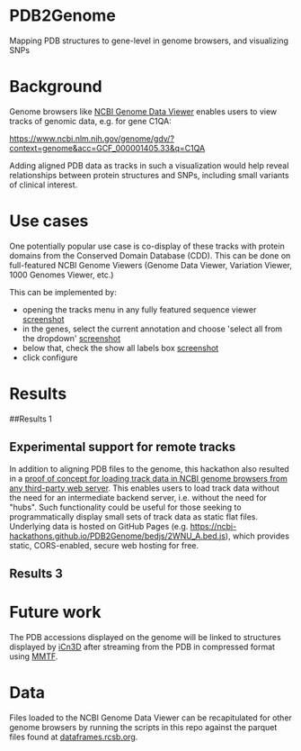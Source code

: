 # PDB2Genome
Mapping PDB structures to gene-level in genome browsers, and visualizing SNPs

# Background
Genome browsers like [NCBI Genome Data Viewer](https://www.ncbi.nlm.nih.gov/genome/gdv/help/) enables users to view tracks of genomic data, e.g. for gene C1QA: 

https://www.ncbi.nlm.nih.gov/genome/gdv/?context=genome&acc=GCF_000001405.33&q=C1QA

Adding aligned PDB data as tracks in such a visualization would help reveal relationships between protein structures and SNPs, including small variants of clinical interest.

# Use cases

One potentially popular use case is co-display of these tracks with protein domains from the Conserved Domain Database (CDD).  This can be done on full-featured NCBI Genome Viewers (Genome Data Viewer, Variation Viewer, 1000 Genomes Viewer, etc.)

This can be implemented by:

* opening the tracks menu in any fully featured sequence viewer [screenshot](https://github.com/NCBI-Hackathons/PDB2Genome/blob/master/Screen%20Shot%202016-07-09%20at%2011.03.37%20PM.png)
* in the genes, select the current annotation and choose 'select all from the dropdown' [screenshot](https://github.com/NCBI-Hackathons/PDB2Genome/blob/master/Screen%20Shot%202016-07-10%20at%2012.11.33%20AM.png)
* below that, check the show all labels box [screenshot](https://github.com/NCBI-Hackathons/PDB2Genome/blob/master/Screen%20Shot%202016-07-10%20at%2012.22.14%20AM.png)
* click configure

# Results

##Results 1

## Experimental support for remote tracks 
In addition to aligning PDB files to the genome, this hackathon also resulted in a [proof of concept for loading track data in NCBI genome browsers from any third-party web server](https://github.com/NCBI-Hackathons/PDB2Genome/blob/master/src/js/remote-tracks-experiment.js).  This enables users to load track data without the need for an intermediate backend server, i.e. without the need for "hubs".  Such functionality could be useful for those seeking to programmatically display small sets of track data as static flat files.  Underlying data is hosted on GitHub Pages (e.g. https://ncbi-hackathons.github.io/PDB2Genome/bedjs/2WNU_A.bed.js), which provides static, CORS-enabled, secure web hosting for free.

## Results 3

# Future work
The PDB accessions displayed on the genome will be linked to structures displayed by [iCn3D](http://www.ncbi.nlm.nih.gov/Structure/icn3d/icn3d.html) after streaming from the PDB in compressed format using [MMTF](http://mmtf.rcsb.org/).  

# Data

Files loaded to the NCBI Genome Data Viewer can be recapitulated for other genome browsers by running the scripts in this repo against the parquet files found at [dataframes.rcsb.org](https://github.com/rcsb/dataframes).

